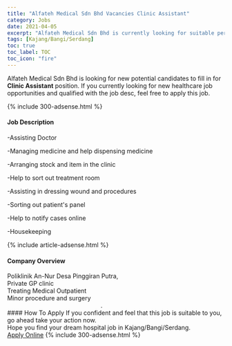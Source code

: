 ```yaml
---
title: "Alfateh Medical Sdn Bhd Vacancies Clinic Assistant" 
category: Jobs 
date: 2021-04-05 
excerpt: "Alfateh Medical Sdn Bhd is currently looking for suitable person to fill in the Clinic Assistant which positioned at Kajang/Bangi/Serdang" 
tags: [Kajang/Bangi/Serdang] 
toc: true 
toc_label: TOC 
toc_icon: "fire" 
--- 
```


<p>Alfateh Medical Sdn Bhd is looking for new potential candidates to fill in for <b>Clinic Assistant</b> position. If you currently looking for new healthcare job opportunities and qualified with the job desc, feel free to apply this job.
</p>{% include 300-adsense.html %} 
<div><div><h4>Job Description</h4></div><div><div><span><div><p>-Assisting Doctor</p><p>-Managing medicine and help dispensing medicine</p><p>-Arranging stock and item in the clinic</p><p>-Help to sort out treatment room</p><p>-Assisting in dressing wound and procedures</p><p>-Sorting out patient's panel</p><p>-Help to notify cases online</p><p>-Housekeeping</p></div></span></div></div></div> 
{% include article-adsense.html %} 
<div><div><h4>Company Overview</h4></div><div><div><span><div><div>Poliklinik An-Nur Desa Pinggiran Putra,<br>
Private GP clinic<br>
Treating Medical Outpatient<br>
Minor procedure and surgery&#160; &#160; &#160; &#160; &#160; &#160; &#160; &#160; &#160; &#160; &#160; &#160; &#160; &#160; &#160; &#160; &#160; &#160; &#160; &#160; &#160; &#160; &#160; &#160; &#160; &#160; &#160; &#160; &#160; &#160; &#160; &#160; &#160; &#160; &#160; &#160; &#160; &#160; &#160; &#160; &#160; &#160; &#160; &#160; &#160; &#160; &#160; &#160; &#160; &#160; &#160; &#160; &#160; &#160; &#160; &#160; &#160; &#160; &#160; &#160; &#160; &#160; &#160; &#160; &#160; &#160; &#160;.</div></div></span></div></div></div> 
#### How To Apply 
If you confident and feel that this job is suitable to you, go ahead take your action now. <br/> 
Hope you find your dream hospital job in Kajang/Bangi/Serdang. <br/> 
<a href="https://www.jobstreet.com.my/en/job/clinic-assistant-4517874?jobId=jobstreet-my-job-4517874" class="btn btn--warning" target="_blank" rel="nofollow noopenner">Apply Online</a> 
{% include 300-adsense.html %} 